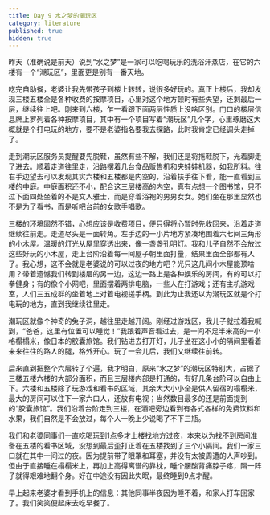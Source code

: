 ```yaml
---
title: Day 9 水之梦的潮玩区
category: literature
published: true
hidden: true
---
```


昨天（准确说是前天）说到“水之梦”是一家可以吃喝玩乐的洗浴汗蒸店，在它的六楼有一个“潮玩区”，里面更是别有一番天地。

吃完自助餐，老婆让我先带孩子到楼上转转，说很多好玩的。真正上楼后，我却发现三楼五楼全是各种收费的按摩项目，心里对这个地方顿时有些失望，还剩最后一层，继续往上吧。刚来到六楼，乍一看跟下面两层性质上没啥区别。门口的楼层信息牌上罗列着各种按摩项目，其中有一个项目写着“潮玩区”几个字，心里琢磨这大概就是个打电玩的地方，要不是老婆指名要我去探路，此时我肯定已经调头走掉了。

走到潮玩区服务员提醒要先脱鞋，虽然有些不解，我们还是将拖鞋脱下，光着脚走了进去。顺着走道往里走，沿路摆着几台食品贩售机和夹娃娃机器，如我所料。往右手边望去可以发现其实六楼和五楼都是内空的，沿着扶手往下看，能一直看到三楼的中庭。中庭面积还不小，配合这三层楼高的内空，真有点想一个图书馆，只不过下面四处坐着的不是文人雅士，而是穿着浴袍的男男女女。她们坐在那里显然也不是为了看书，而是听吧台前的女歌手唱歌。

三楼的环境固然不错，心想应该是收费项目，便只得将心暂时先收回来，沿着走道继续往前走。走道尽头是一面转角。左手边的一小片地方紧凑地围着六七间三角形的小木屋。温暖的灯光从屋里穿透出来，像一盏盏孔明灯。我和儿子自然不会放过这些好玩的小木屋，走上台阶沿着每一间屋子朝里面打量，结果里面全部都有人了。我心想，这不会就是老婆说的可以过夜的地方吧？光只这几间小木屋能顶啥用？带着遗憾我们转到楼层的另一边，这边一路上是各种娱乐的房间，有的可以打拳健身；有的像个小网吧，里面摆着两排电脑，一些人在打游戏；还有主机游戏室，人们三五成群的坐着地上对着电视搓手柄。到此为止我还以为潮玩区就是个打电玩的地方，直到我继续往里走。

潮玩区就像个神奇的兔子洞，越往里走越开阔。刚经过游戏区，我儿子就拉着我喊到，“爸爸，这里有位置可以睡觉！”我跟着声音看过去，是一间不足半米高的一小格榻榻米，像日本的胶囊旅馆。我们钻进去打开灯，儿子坐在这小小的隔间里看着来来往往的路人的腿，格外开心。玩了一会儿后，我们又继续往前转。

后来直到把整个六层转了个遍，我才明白，原来“水之梦”的潮玩区特别大，占据了三楼五楼六楼的大部分面积，而且三层楼内部是打通的，有好几条台阶可以自由上下。六楼和五楼除了玩游戏和看书的区域，其余大大小小全是供人留宿的榻榻米，最大的房间可以住下一家六口人，还放有电视；当然数目最多的还是前面提到的“胶囊旅馆”。我们沿着台阶走到三楼，在酒吧旁边看到有各式各样的免费饮料和水果，我们自然是不会放过，每个人一晚上少说喝了不下三瓶。

我们和老婆同事们一直吃喝玩到1点多才上楼找地方过夜，本来以为找不到房间准备在五楼的看书区域，没想到最后歪打正着在五楼找到了三个小隔间。我们一家三口就在其中一间过的夜。因为提前带了眼罩和耳塞，并没有太被周遭的人声吵到。但由于直接睡在榻榻米上，再加上高得离谱的靠枕，睡个腰酸背痛脖子疼，隔一阵子就得艰难地翻个身。好在中途没有因此失眠，最终睡到9点才醒。

早上起来老婆才看到手机上的信息：其他同事半夜因为睡不着，和家人打车回家了。我们笑笑便起床去吃早餐了。

